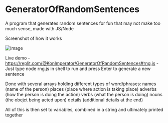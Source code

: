 # GeneratorOfRandomSentences
A program that generates random sentences for fun that may not make too much sense, made with JS/Node

Screenshot of how it works 

![image](https://user-images.githubusercontent.com/103381077/202317778-8a80ae2d-d739-462c-b9f9-71401dca5656.png)

Live demo - https://replit.com/@KonImperator/GeneratorOfRandomSentences#rng.js - Just type node rng.js in shell to run and press Enter to generate a new sentence

Done with several arrays holding different types of word/phrases:
names (name of the person)
places (place where action is taking place)
adverbs (how the person is doing the action)
verbs (what the person is doing)
nouns (the obejct being acted upon)
details (additional details at the end)

All of this is then set to variables, combined in a string and ultimately printed together

